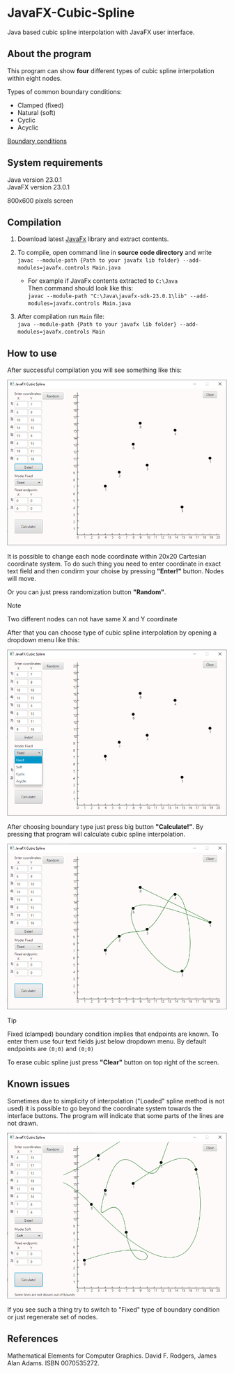 # JavaFX-Cubic-Spline
Java based cubic spline interpolation with JavaFX user interface.

## About the program

This program can show **four** different types of cubic spline interpolation within eight nodes.

Types of common boundary conditions:
- Clamped (fixed)
- Natural (soft)
- Cyclic
- Acyclic

[Boundary conditions](https://en.wikiversity.org/wiki/Cubic_Spline_Interpolation#nogo)

## System requirements
Java version 23.0.1  
JavaFX version 23.0.1

800x600 pixels screen

## Compilation

1. Download latest [JavaFx](https://gluonhq.com/products/javafx/) library and extract contents.

2. To compile, open command line in __source code directory__ and write  
   `javac --module-path {Path to your javafx lib folder} --add-modules=javafx.controls Main.java`

    - For example if JavaFx contents extracted to `С:\Java`  
      Then command should look like this:  
      `javac --module-path "C:\Java\javafx-sdk-23.0.1\lib" --add-modules=javafx.controls Main.java`

4. After compilation run `Main` file:  
   `java --module-path {Path to your javafx lib folder} --add-modules=javafx.controls Main`

## How to use

After successful compilation you will see something like this:

![Figure 1. Start screen](https://github.com/titemov/JavaFX-Cubic-Spline/blob/main/images/start_screen.png)

It is possible to change each node coordinate within 20x20 Cartesian coordinate system. To do such thing you need to enter coordinate in exact text field and then condirm your choise by pressing __"Enter!"__ button. Nodes will move.

Or you can just press randomization button __"Random"__.

>[!NOTE]
>Two different nodes can not have same X and Y coordinate

After that you can choose type of cubic spline interpolation by opening a dropdown menu like this:

![Figure 2. Dropdown menu](https://github.com/titemov/JavaFX-Cubic-Spline/blob/main/images/dropdown_menu.png)

After choosing boundary type just press big button __"Calculate!"__. By pressing that program will calculate cubic spline interpolation.

![Figure 3. Results](https://github.com/titemov/JavaFX-Cubic-Spline/blob/main/images/result.png)

>[!TIP]
>Fixed (clamped) boundary condition implies that endpoints are known. To enter them use four text fields just below dropdown menu. By default endpoints are `(0;0)` and `(0;0)`

To erase cubic spline just press __"Clear"__ button on top right of the screen.

## Known issues

Sometimes due to simplicity of interpolation ("Loaded" spline method is not used) it is possible to go beyond the coordinate system towards the interface buttons. The program will indicate that some parts of the lines are not drawn.

![Figure 4. Out of bounds](https://github.com/titemov/JavaFX-Cubic-Spline/blob/main/images/Issue.png)

If you see such a thing try to switch to "Fixed" type of boundary condition or just regenerate set of nodes.

## References

Mathematical Elements for Computer Graphics. David F. Rodgers, James Alan Adams. ISBN	0070535272.

